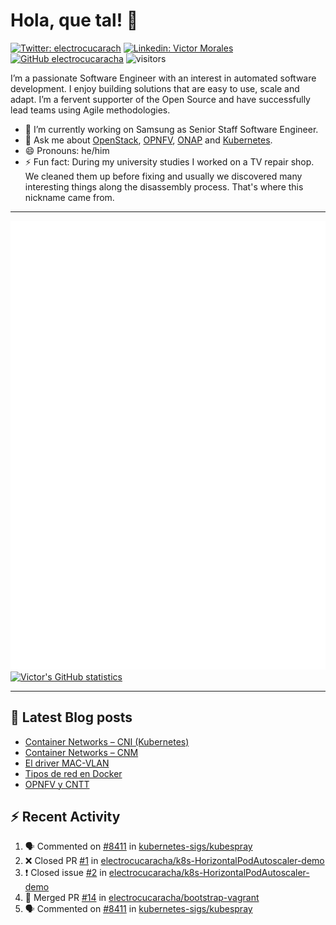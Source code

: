 # Hola, que tal! 👋

[![Twitter: electrocucarach](https://img.shields.io/twitter/follow/electrocucarach?style=social)](https://twitter.com/electrocucarach)
[![Linkedin: Victor Morales](https://img.shields.io/badge/-VictorMorales-blue?style=flat-square&logo=Linkedin&logoColor=white&link=https://www.linkedin.com/in/electrocucaracha/)](https://www.linkedin.com/in/electrocucaracha/)
[![GitHub electrocucaracha](https://img.shields.io/github/followers/electrocucaracha?label=follow&style=social)](https://github.com/electrocucaracha)
![visitors](https://visitor-badge.glitch.me/badge?page_id=electrocucaracha.electrocucaracha)

I’m a passionate Software Engineer with an interest in automated
software development. I enjoy building solutions that are easy to use,
scale and adapt. I’m a fervent supporter of the Open Source and have
successfully lead teams using Agile methodologies.

- 🔭 I’m currently working on Samsung as Senior Staff Software
Engineer.
- 💬 Ask me about [OpenStack](https://www.openstack.org/),
[OPNFV](https://www.opnfv.org/), [ONAP](https://www.onap.org/) and
[Kubernetes](https://kubernetes.io/).
- 😄 Pronouns: he/him
- ⚡ Fun fact: During my university studies I worked on a TV repair
shop. We cleaned them up before fixing and usually we discovered many
interesting things along the disassembly process. That's where this
nickname came from.

---

![Metrics](https://github.com/electrocucaracha/electrocucaracha/blob/master/github-metrics.svg)
[![Victor's GitHub statistics](https://github-readme-stats.vercel.app/api?username=electrocucaracha)](https://github.com/anuraghazra/github-readme-stats#github-stats-card)

---

## 📘 Latest Blog posts

<!-- BLOG-POST-LIST:START -->
- [Container Networks – CNI &lpar;Kubernetes&rpar;](https://electrocucaracha.com/2021/07/05/container-networks-cni/)
- [Container Networks – CNM](https://electrocucaracha.com/2020/08/28/container-network-model/)
- [El driver MAC-VLAN](https://electrocucaracha.com/2020/07/01/el-driver-mac-vlan/)
- [Tipos de red en Docker](https://electrocucaracha.com/2020/06/13/tipos-de-red-en-docker/)
- [OPNFV y CNTT](https://electrocucaracha.com/2020/05/29/opnfv-y-cntt/)
<!-- BLOG-POST-LIST:END -->

## :zap: Recent Activity

<!--START_SECTION:activity-->
1. 🗣 Commented on [#8411](https://github.com/kubernetes-sigs/kubespray/issues/8411) in [kubernetes-sigs/kubespray](https://github.com/kubernetes-sigs/kubespray)
2. ❌ Closed PR [#1](https://github.com/electrocucaracha/k8s-HorizontalPodAutoscaler-demo/pull/1) in [electrocucaracha/k8s-HorizontalPodAutoscaler-demo](https://github.com/electrocucaracha/k8s-HorizontalPodAutoscaler-demo)
3. ❗️ Closed issue [#2](https://github.com/electrocucaracha/k8s-HorizontalPodAutoscaler-demo/issues/2) in [electrocucaracha/k8s-HorizontalPodAutoscaler-demo](https://github.com/electrocucaracha/k8s-HorizontalPodAutoscaler-demo)
4. 🎉 Merged PR [#14](https://github.com/electrocucaracha/bootstrap-vagrant/pull/14) in [electrocucaracha/bootstrap-vagrant](https://github.com/electrocucaracha/bootstrap-vagrant)
5. 🗣 Commented on [#8411](https://github.com/kubernetes-sigs/kubespray/issues/8411) in [kubernetes-sigs/kubespray](https://github.com/kubernetes-sigs/kubespray)
<!--END_SECTION:activity-->
